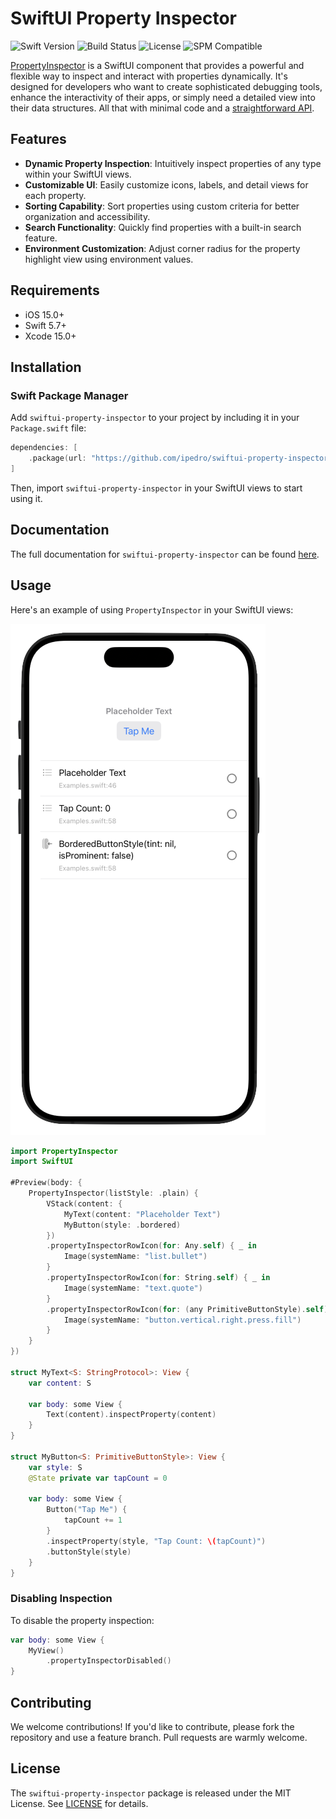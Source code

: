# SwiftUI Property Inspector

![Swift Version](https://img.shields.io/badge/swift-5.7-orange.svg)
![Build Status](https://img.shields.io/badge/build-passing-brightgreen.svg)
![License](https://img.shields.io/badge/License-MIT-blue.svg)
![SPM Compatible](https://img.shields.io/badge/Swift_Package_Manager-compatible-brightgreen.svg)

[PropertyInspector](https://ipedro.github.io/swiftui-property-inspector/documentation/propertyinspector/propertyinspector) is a SwiftUI component that provides a powerful and flexible way to inspect and interact with properties dynamically. It's designed for developers who want to create sophisticated debugging tools, enhance the interactivity of their apps, or simply need a detailed view into their data structures. All that with minimal code and a [straightforward API](https://ipedro.github.io/swiftui-property-inspector/documentation/propertyinspector/swiftui/view).

## Features

- **Dynamic Property Inspection**: Intuitively inspect properties of any type within your SwiftUI views.
- **Customizable UI**: Easily customize icons, labels, and detail views for each property.
- **Sorting Capability**: Sort properties using custom criteria for better organization and accessibility.
- **Search Functionality**: Quickly find properties with a built-in search feature.
- **Environment Customization**: Adjust corner radius for the property highlight view using environment values.

## Requirements

- iOS 15.0+
- Swift 5.7+
- Xcode 15.0+

## Installation

### Swift Package Manager

Add `swiftui-property-inspector` to your project by including it in your `Package.swift` file:

```swift
dependencies: [
    .package(url: "https://github.com/ipedro/swiftui-property-inspector", .upToNextMajor(from: "1.0.0"))
]
```

Then, import `swiftui-property-inspector` in your SwiftUI views to start using it.

## Documentation

The full documentation for `swiftui-property-inspector` can be found [here](https://ipedro.github.io/swiftui-property-inspector/documentation/propertyinspector/).

## Usage

Here's an example of using `PropertyInspector` in your SwiftUI views:

![SwiftUI PropertyInspector plain list style example](Docs/swiftui-property-inspector-plain-list-example.png)

```swift
import PropertyInspector
import SwiftUI

#Preview(body: {
    PropertyInspector(listStyle: .plain) {
        VStack(content: {
            MyText(content: "Placeholder Text")
            MyButton(style: .bordered)
        })
        .propertyInspectorRowIcon(for: Any.self) { _ in
            Image(systemName: "list.bullet")
        }
        .propertyInspectorRowIcon(for: String.self) { _ in
            Image(systemName: "text.quote")
        }
        .propertyInspectorRowIcon(for: (any PrimitiveButtonStyle).self) { _ in
            Image(systemName: "button.vertical.right.press.fill")
        }
    }
})

struct MyText<S: StringProtocol>: View {
    var content: S

    var body: some View {
        Text(content).inspectProperty(content)
    }
}

struct MyButton<S: PrimitiveButtonStyle>: View {
    var style: S
    @State private var tapCount = 0

    var body: some View {
        Button("Tap Me") {
            tapCount += 1
        }
        .inspectProperty(style, "Tap Count: \(tapCount)")
        .buttonStyle(style)
    }
}

```

### Disabling Inspection

To disable the property inspection:

```swift
var body: some View {
    MyView()
        .propertyInspectorDisabled()
}
```

## Contributing

We welcome contributions! If you'd like to contribute, please fork the repository and use a feature branch. Pull requests are warmly welcome.

## License

The `swiftui-property-inspector` package is released under the MIT License. See [LICENSE](LICENSE) for details.
